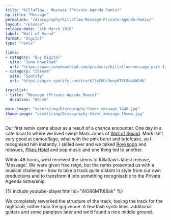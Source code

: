 ```yaml
---
title: "Killaflaw - Message (Private Agenda Remix)"
hp-title: "Message"
permalink: "/discography/Killaflaw-Message-Private-Agenda-Remix/"
layout: "release"
release-date: "4th March 2016"
label: "Wall of Sound"
format: "Digital"
type: "remix"

links:
- category: "Buy Digital"
  site: "Juno Download"
  url: "https://www.junodownload.com/products/killaflaw-message-part-1/3034129-02/"
- category: "Stream"
  site: "Spotify"
  url: "https://open.spotify.com/track/3pEkDc3uoy0TVCBo4VWDd6"

tracklist:
- title: "Message (Private Agenda Remix)"
  duration: "06:39"

main-image: "assets/img/Discography-Cover_message_1440.jpg"
thumb-image: "assets/img/Discography-Cover_message_thumb.jpg"
---
```


Our first remix came about as a result of a chance encounter. One day in a cafe local to where we lived swept Mark Jones of [Wall of Sound](https://www.residentadvisor.net/record-label.aspx?id=663). Mark isn’t very good at camouflage, what with the pink beret and briefcase, so I recognised him instantly. I sidled over and we talked [Royksopp](http://royksopp.com/) and reissues, [Pikes Hotel](https://pikesibiza.com/) and pop music and one thing led to another. 

Within 48 hours, we’d received the stems to Killaflaw’s latest release, ‘Message’. We were given free reign, but the remix presented us with a musical challenge – how to take a track quite distant in style from our own productions and to transform it into something recognisable to the Private Agenda listnership. 

{% include youtube-player.html id="WG96MTt86ok" %}

We completely reworked the structure of the track, tooling the track for the nightclub, rather than the gig venue. A few lush synth lines, additional guitars and some panpipes later and we’d found a nice middle ground.